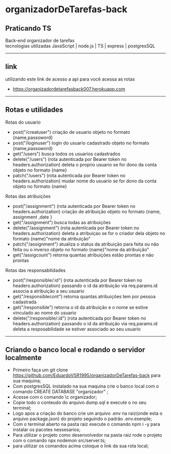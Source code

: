# organizadorDeTarefas-back

Praticando TS
-------------------------------------------------------------------------------------------------------

Back-end organizador de tarefas <br/>
tecnologias utilizadas JavaScript | node.js | TS | express | postgresSQL  

-------------------------------------------------------------------------------------------------------
## link

utilizando este link de acesso a api para você acessa as rotas

- https://organizadordetarefasback007.herokuapp.com

-------------------------------------------------------------------------------------------------------

## Rotas e utilidades
Rotas do usuario
- post("/creatuser") criação de usuario objeto no formato {name,passoword}
- post("/loginuser") login do usuario cadastrado objeto no formato {name,passoword}
- get("/users") busca todos os usuarios cadastrados
- delete("/users") (rota autenticada por Bearer token no headers.authorization) deleta o proprio usuario se for dono da conta objeto no formato {name}
- patch("/users") (rota autenticada por Bearer token no headers.authorization) mudar nome do usuario se for dono da conta objeto no formato {name}

Rotas das atribuições
- post("/assignment") (rota autenticada por Bearer token no headers.authorization) criação de atribuição objeto no formato {name, assignment ,date }
- get("/assignment") busca todas as atribuições
- delete("/assignment") (rota autenticada por Bearer token no headers.authorization) deleta a atribuiçao se for o criador dela objeto no formato {name}"nome da atribuição"
- patch("/assignment") atualiza o status da atribuição para feita ou não feita ou o inverso objeto no formato {name}"nome da atribuição"
- get("/assigcount") retorna quantas atribuições estão prontas e não prontas

Rotas das responsabilidades
- post("/responsible/:id") (rota autenticada por Bearer token no headers.authorization) passando o id da atribuição via req.params.id associa a atribuição a seu usuario
- get("/responsiblecont") retorna quantas atribuições tem por pessoa cadastrada
- get("/responsible") retorna o id da atribuição e o nome se estive vinculado ao nome do usuario 
- delete("/responsible/:id") (rota autenticada por Bearer token no headers.authorization) passando o id da atribuição via req.params.id deleta a resposabilidade se estiver associado ao seu usuario

-------------------------------------------------------------------------------------------------------
## Criando o banco local e rodando o servidor localmente

- Primeiro faça um git clone https://github.com/EduardoVSR1995/organizadorDeTarefas-back para sua maquina;
- Com postgresSQL instalado na sua maquina crie o banco local com o comando CREATE DATABASE "organizador" ;
- Acesse com o comando \c organizador;
- Copie todo o conteudo do arquivo dump.sql e execute o no seu terminal;
- Logo apos a criação do banco crie um arquivo .env na raiz(onde esta o arquivo package.json) do projeto seguindo o padrâo .env.exenple;
- Com o terminal aberto na pasta raiz execute o comando npm i -y para instalar os pacotes nessesarios;
- Para utilizar o projeto como desenvolvedor na pasta raiz rode o projeto com o comando npx nodemon src/server.ts;
- para utilizar os comandos acima coloque o link da sua rota local; 


 
